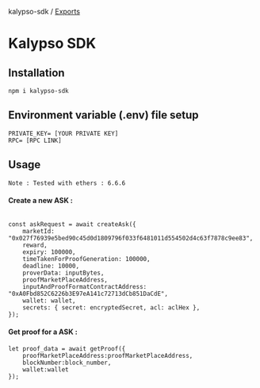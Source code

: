kalypso-sdk / [Exports](modules.md)

# Kalypso SDK

## Installation

`npm i kalypso-sdk`

## Environment variable (.env) file setup

```
PRIVATE_KEY= [YOUR PRIVATE KEY]
RPC= [RPC LINK]
```

## Usage

`Note : Tested with ethers : 6.6.6`

#### Create a new ASK :

```

const askRequest = await createAsk({
    marketId: "0x027f76939e5bed90c45d0d1809796f033f6481011d554502d4c63f7878c9ee83",
    reward,
    expiry: 100000,
    timeTakenForProofGeneration: 100000,
    deadline: 10000,
    proverData: inputBytes,
    proofMarketPlaceAddress,
    inputAndProofFormatContractAddress: "0xA0Fbd852C6226b3E97eA141c72713dCb851DaCdE",
    wallet: wallet,
    secrets: { secret: encryptedSecret, acl: aclHex },
});
```

#### Get proof for a ASK :

```
let proof_data = await getProof({
    proofMarketPlaceAddress:proofMarketPlaceAddress,
    blockNumber:block_number,
    wallet:wallet
});
```
